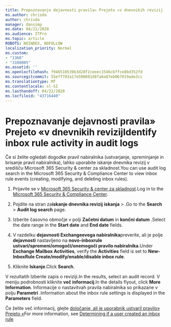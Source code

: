 ```yaml
---
title: Prepoznavanje dejavnosti pravila» Prejeto «v dnevnikih revizij
ms.author: chrisda
author: chrisda
manager: dansimp
ms.date: 04/21/2020
ms.audience: ITPro
ms.topic: article
ROBOTS: NOINDEX, NOFOLLOW
localization_priority: Normal
ms.custom:
- "1368"
- "3100005"
ms.assetid: ''
ms.openlocfilehash: f946510539b3d28f2ceeec1546cbffce8bd352fd
ms.sourcegitcommit: 55eff703a17e500681d8fa6a87eb067019ade3cc
ms.translationtype: MT
ms.contentlocale: sl-SI
ms.lasthandoff: 04/22/2020
ms.locfileid: "43716440"
---
```

# <a name="identify-inbox-rule-activity-in-audit-logs"></a><span data-ttu-id="6c921-102">Prepoznavanje dejavnosti pravila» Prejeto «v dnevnikih revizij</span><span class="sxs-lookup"><span data-stu-id="6c921-102">Identify inbox rule activity in audit logs</span></span>

<span data-ttu-id="6c921-103">Če si želite ogledati dogodke pravil nabiralnika (ustvarjanje, spreminjanje in brisanje pravil nabiralnika), lahko uporabite iskanje dnevnika revizij v središču Microsoft 365 Security & center za skladnost.</span><span class="sxs-lookup"><span data-stu-id="6c921-103">You can use audit log search in the Microsoft 365 Security & Compliance Center to view inbox rule events (creating, modifying, and deleting inbox rules).</span></span>

1. <span data-ttu-id="6c921-104">Prijavite se v [Microsoft 365 Security & center za skladnost](https://protection.office.com/).</span><span class="sxs-lookup"><span data-stu-id="6c921-104">Log in to the [Microsoft 365 Security & Compliance Center](https://protection.office.com/).</span></span>

2. <span data-ttu-id="6c921-105">Pojdite na stran za**iskanje dnevnika revizij** **iskanja** > .</span><span class="sxs-lookup"><span data-stu-id="6c921-105">Go to the **Search** > **Audit log search** page.</span></span>

3. <span data-ttu-id="6c921-106">Izberite časovno območje v polji **Začetni datum** in **končni datum** .</span><span class="sxs-lookup"><span data-stu-id="6c921-106">Select the date range in the **Start date** and **End date** fields.</span></span>

4. <span data-ttu-id="6c921-107">V razdelku **dejavnosti Exchangeevega nabiralnika**preverite, ali je polje **dejavnosti** nastavljeno na **novo-inboxrule ustvari/spremeni/omogoči/onemogoči pravilo nabiralnika**.</span><span class="sxs-lookup"><span data-stu-id="6c921-107">Under **Exchange Mailbox Activities**, verify the **Activities** field is set to **New-InboxRule Create/modify/enable/disable inbox rule**.</span></span>

5. <span data-ttu-id="6c921-108">Kliknite **Iskanje**.</span><span class="sxs-lookup"><span data-stu-id="6c921-108">Click **Search**.</span></span>

<span data-ttu-id="6c921-109">V rezultatih Izberite zapis o reviziji.</span><span class="sxs-lookup"><span data-stu-id="6c921-109">In the results, select an audit record.</span></span> <span data-ttu-id="6c921-110">V meniju podrobnosti kliknite **več informacij**.</span><span class="sxs-lookup"><span data-stu-id="6c921-110">In the details flyout, click **More Information**.</span></span> <span data-ttu-id="6c921-111">Informacije o nastavitvah pravila nabiralnika so prikazane v polju **Parametri** .</span><span class="sxs-lookup"><span data-stu-id="6c921-111">Information about the inbox rule settings is displayed in the **Parameters** field.</span></span>

<span data-ttu-id="6c921-112">Če želite več informacij, glejte [določanje, ali je uporabnik ustvaril pravilo» Prejeto «](https://docs.microsoft.com//office365/securitycompliance/auditing-troubleshooting-scenarios#determining-if-a-user-created-an-inbox-rule)</span><span class="sxs-lookup"><span data-stu-id="6c921-112">For more information, see [Determining if a user created an inbox rule](https://docs.microsoft.com//office365/securitycompliance/auditing-troubleshooting-scenarios#determining-if-a-user-created-an-inbox-rule)</span></span>
